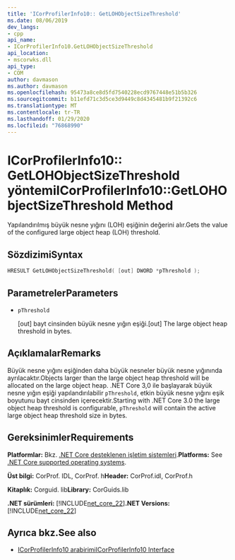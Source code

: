 ```yaml
---
title: 'ICorProfilerInfo10:: GetLOHObjectSizeThreshold'
ms.date: 08/06/2019
dev_langs:
- cpp
api_name:
- ICorProfilerInfo10.GetLOHObjectSizeThreshold
api_location:
- mscorwks.dll
api_type:
- COM
author: davmason
ms.author: davmason
ms.openlocfilehash: 95473a8ce8d5fd7540228ecd9767448e51b5b326
ms.sourcegitcommit: b11efd71c3d5ce3d9449c8d4345481b9f21392c6
ms.translationtype: MT
ms.contentlocale: tr-TR
ms.lasthandoff: 01/29/2020
ms.locfileid: "76868990"
---
```

# <a name="icorprofilerinfo10getlohobjectsizethreshold-method"></a><span data-ttu-id="085f4-102">ICorProfilerInfo10:: GetLOHObjectSizeThreshold yöntemi</span><span class="sxs-lookup"><span data-stu-id="085f4-102">ICorProfilerInfo10::GetLOHObjectSizeThreshold Method</span></span>

<span data-ttu-id="085f4-103">Yapılandırılmış büyük nesne yığını (LOH) eşiğinin değerini alır.</span><span class="sxs-lookup"><span data-stu-id="085f4-103">Gets the value of the configured large object heap (LOH) threshold.</span></span>

## <a name="syntax"></a><span data-ttu-id="085f4-104">Sözdizimi</span><span class="sxs-lookup"><span data-stu-id="085f4-104">Syntax</span></span>

```cpp
HRESULT GetLOHObjectSizeThreshold( [out] DWORD *pThreshold );
```

## <a name="parameters"></a><span data-ttu-id="085f4-105">Parametreler</span><span class="sxs-lookup"><span data-stu-id="085f4-105">Parameters</span></span>

- `pThreshold`

  <span data-ttu-id="085f4-106">\[out] bayt cinsinden büyük nesne yığın eşiği.</span><span class="sxs-lookup"><span data-stu-id="085f4-106">\[out] The large object heap threshold in bytes.</span></span>

## <a name="remarks"></a><span data-ttu-id="085f4-107">Açıklamalar</span><span class="sxs-lookup"><span data-stu-id="085f4-107">Remarks</span></span>

<span data-ttu-id="085f4-108">Büyük nesne yığını eşiğinden daha büyük nesneler büyük nesne yığınında ayrılacaktır.</span><span class="sxs-lookup"><span data-stu-id="085f4-108">Objects larger than the large object heap threshold will be allocated on the large object heap.</span></span> <span data-ttu-id="085f4-109">.NET Core 3,0 ile başlayarak büyük nesne yığın eşiği yapılandırılabilir `pThreshold`, etkin büyük nesne yığını eşik boyutunu bayt cinsinden içerecektir.</span><span class="sxs-lookup"><span data-stu-id="085f4-109">Starting with .NET Core 3.0 the large object heap threshold is configurable, `pThreshold` will contain the active large object heap threshold size in bytes.</span></span>

## <a name="requirements"></a><span data-ttu-id="085f4-110">Gereksinimler</span><span class="sxs-lookup"><span data-stu-id="085f4-110">Requirements</span></span>

<span data-ttu-id="085f4-111">**Platformlar:** Bkz. [.NET Core desteklenen işletim sistemleri](../../../core/install/dependencies.md?tabs=netcore30&pivots=os-windows).</span><span class="sxs-lookup"><span data-stu-id="085f4-111">**Platforms:** See [.NET Core supported operating systems](../../../core/install/dependencies.md?tabs=netcore30&pivots=os-windows).</span></span>

<span data-ttu-id="085f4-112">**Üst bilgi:** CorProf. IDL, CorProf. h</span><span class="sxs-lookup"><span data-stu-id="085f4-112">**Header:** CorProf.idl, CorProf.h</span></span>

<span data-ttu-id="085f4-113">**Kitaplık:** Corguid. lib</span><span class="sxs-lookup"><span data-stu-id="085f4-113">**Library:** CorGuids.lib</span></span>

<span data-ttu-id="085f4-114">**.NET sürümleri:** [!INCLUDE[net_core_22](../../../../includes/net-core-30-md.md)]</span><span class="sxs-lookup"><span data-stu-id="085f4-114">**.NET Versions:** [!INCLUDE[net_core_22](../../../../includes/net-core-30-md.md)]</span></span>

## <a name="see-also"></a><span data-ttu-id="085f4-115">Ayrıca bkz.</span><span class="sxs-lookup"><span data-stu-id="085f4-115">See also</span></span>

- [<span data-ttu-id="085f4-116">ICorProfilerInfo10 arabirimi</span><span class="sxs-lookup"><span data-stu-id="085f4-116">ICorProfilerInfo10 Interface</span></span>](icorprofilerinfo10-interface.md)
